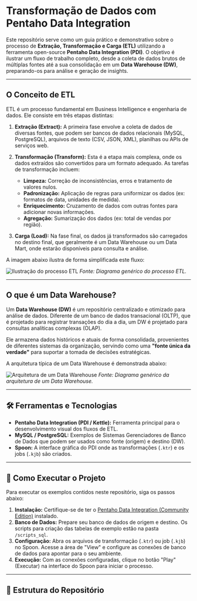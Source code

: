 # Transformação de Dados com Pentaho Data Integration

Este repositório serve como um guia prático e demonstrativo sobre o processo de **Extração, Transformação e Carga (ETL)** utilizando a ferramenta open-source **Pentaho Data Integration (PDI)**. O objetivo é ilustrar um fluxo de trabalho completo, desde a coleta de dados brutos de múltiplas fontes até a sua consolidação em um **Data Warehouse (DW)**, preparando-os para análise e geração de insights.

---
## O Conceito de ETL

ETL é um processo fundamental em Business Intelligence e engenharia de dados. Ele consiste em três etapas distintas:

1.  **Extração (Extract):** A primeira fase envolve a coleta de dados de diversas fontes, que podem ser bancos de dados relacionais (MySQL, PostgreSQL), arquivos de texto (CSV, JSON, XML), planilhas ou APIs de serviços web.

2.  **Transformação (Transform):** Esta é a etapa mais complexa, onde os dados extraídos são convertidos para um formato adequado. As tarefas de transformação incluem:
    * **Limpeza:** Correção de inconsistências, erros e tratamento de valores nulos.
    * **Padronização:** Aplicação de regras para uniformizar os dados (ex: formatos de data, unidades de medida).
    * **Enriquecimento:** Cruzamento de dados com outras fontes para adicionar novas informações.
    * **Agregação:** Sumarização dos dados (ex: total de vendas por região).

3.  **Carga (Load):** Na fase final, os dados já transformados são carregados no destino final, que geralmente é um Data Warehouse ou um Data Mart, onde estarão disponíveis para consulta e análise.

A imagem abaixo ilustra de forma simplificada este fluxo:

![Ilustração do processo ETL](https://i.imgur.com/g23S01J.png)
*Fonte: Diagrama genérico do processo ETL.*

---
## O que é um Data Warehouse?

Um **Data Warehouse (DW)** é um repositório centralizado e otimizado para análise de dados. Diferente de um banco de dados transacional (OLTP), que é projetado para registrar transações do dia a dia, um DW é projetado para consultas analíticas complexas (OLAP).

Ele armazena dados históricos e atuais de forma consolidada, provenientes de diferentes sistemas da organização, servindo como uma **"fonte única da verdade"** para suportar a tomada de decisões estratégicas.

A arquitetura típica de um Data Warehouse é demonstrada abaixo:

![Arquitetura de um Data Warehouse](https://i.imgur.com/yMid3vJ.png)
*Fonte: Diagrama genérico da arquitetura de um Data Warehouse.*

---
## 🛠️ Ferramentas e Tecnologias

* **Pentaho Data Integration (PDI / Kettle):** Ferramenta principal para o desenvolvimento visual dos fluxos de ETL.
* **MySQL / PostgreSQL:** Exemplos de Sistemas Gerenciadores de Banco de Dados que podem ser usados como fonte (origem) e destino (DW).
* **Spoon:** A interface gráfica do PDI onde as transformações (`.ktr`) e os jobs (`.kjb`) são criados.

---
## 🚀 Como Executar o Projeto

Para executar os exemplos contidos neste repositório, siga os passos abaixo:

1.  **Instalação:** Certifique-se de ter o [Pentaho Data Integration (Community Edition)](https://www.hitachivantara.com/en-us/products/pentaho-platform/data-integration-analytics/pentaho-community-edition.html) instalado.
2.  **Banco de Dados:** Prepare seu banco de dados de origem e destino. Os scripts para criação das tabelas de exemplo estão na pasta `/scripts_sql`.
3.  **Configuração:** Abra os arquivos de transformação (`.ktr`) ou job (`.kjb`) no Spoon. Acesse a área de "View" e configure as conexões de banco de dados para apontar para o seu ambiente.
4.  **Execução:** Com as conexões configuradas, clique no botão "Play" (Executar) na interface do Spoon para iniciar o processo.

---
## 📂 Estrutura do Repositório